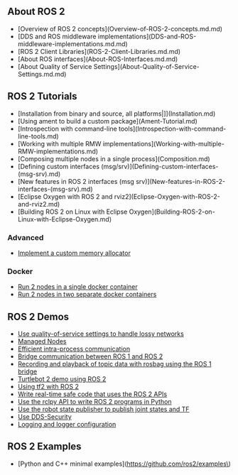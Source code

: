 ## About ROS 2

* \[Overview of ROS 2 concepts\]\(Overview-of-ROS-2-concepts.md.md\)
* \[DDS and ROS middleware implementations\]\(DDS-and-ROS-middleware-implementations.md.md\)
* \[ROS 2 Client Libraries\]\(ROS-2-Client-Libraries.md.md\)
* \[About ROS interfaces\]\(About-ROS-Interfaces.md.md\)
* \[About Quality of Service Settings\]\(About-Quality-of-Service-Settings.md.md\)

## ROS 2 Tutorials

* \[Installation from binary and source, all platforms\|\]\]\(Installation.md\)
* \[Using ament to build a custom package\]\(Ament-Tutorial.md\)
* \[Introspection with command-line tools\]\(Introspection-with-command-line-tools.md\)
* \[Working with multiple RMW implementations\]\(Working-with-multiple-RMW-implementations.md\)
* \[Composing multiple nodes in a single process\]\(Composition.md\)
* \[Defining custom interfaces \(msg/srv\)\]\(Defining-custom-interfaces-\(msg-srv\).md\)
* \[New features in ROS 2 interfaces \(msg srv\)\]\(New-features-in-ROS-2-interfaces-\(msg-srv\).md\)
* \[Eclipse Oxygen with ROS 2 and rviz2\]\(Eclipse-Oxygen-with-ROS-2-and-rviz2.md\)
* \[Building ROS 2 on Linux with Eclipse Oxygen\]\(Building-ROS-2-on-Linux-with-Eclipse-Oxygen.md\)

### Advanced

* [Implement a custom memory allocator](Allocator-Template-Tutorial)

### Docker

* [Run 2 nodes in a single docker container](Run-2-nodes-in-a-single-docker-container)
* [Run 2 nodes in two separate docker containers](Run-2-nodes-in-two-separate-docker-containers)

## ROS 2 Demos

* [Use quality-of-service settings to handle lossy networks](Quality-Of-Service)
* [Managed Nodes](Managed-Nodes)
* [Efficient intra-process communication](Intra-Process-Communication)
* [Bridge communication between ROS 1 and ROS 2](https://github.com/ros2/ros1_bridge/blob/master/README.md)
* [Recording and playback of topic data with rosbag using the ROS 1 bridge](Rosbag-with-ROS1-Bridge)
* [Turtlebot 2 demo using ROS 2](https://github.com/ros2/turtlebot2_demo)
* [Using tf2 with ROS 2](tf2)
* [Write real-time safe code that uses the ROS 2 APIs](Real-Time-Programming)
* [Use the rclpy API to write ROS 2 programs in Python](Python-Programming)
* [Use the robot state publisher to publish joint states and TF](dummy-robot-demo)
* [Use DDS-Security](https://github.com/ros2/sros2/blob/master/README.md)
* [Logging and logger configuration](Logging-and-logger-configuration)

## ROS 2 Examples

* \[Python and C++ minimal examples\]\(https://github.com/ros2/examples\)



